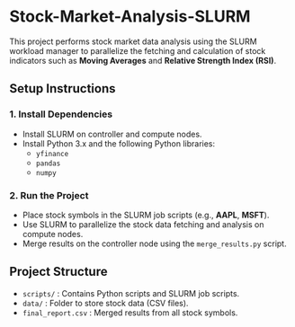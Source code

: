 # Stock-Market-Analysis-SLURM

This project performs stock market data analysis using the SLURM workload manager to parallelize the fetching and calculation of stock indicators such as **Moving Averages** and **Relative Strength Index (RSI)**.

## Setup Instructions

### 1. Install Dependencies
- Install SLURM on controller and compute nodes.
- Install Python 3.x and the following Python libraries:
  - `yfinance`
  - `pandas`
  - `numpy`

### 2. Run the Project
- Place stock symbols in the SLURM job scripts (e.g., **AAPL**, **MSFT**).
- Use SLURM to parallelize the stock data fetching and analysis on compute nodes.
- Merge results on the controller node using the `merge_results.py` script.

## Project Structure
- `scripts/` : Contains Python scripts and SLURM job scripts.
- `data/` : Folder to store stock data (CSV files).
- `final_report.csv` : Merged results from all stock symbols.


